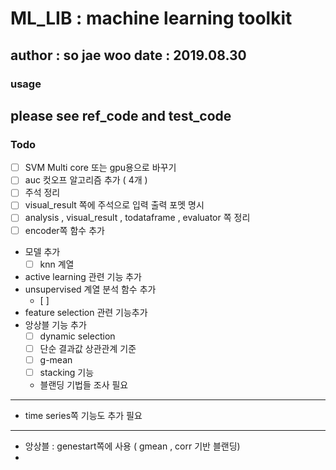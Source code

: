 # ML_LIB : machine learning toolkit 
author : so jae woo
date   : 2019.08.30
---
### usage
please see ref_code and test_code
---
### Todo
- [ ] SVM Multi core 또는 gpu용으로 바꾸기 
- [ ] auc 컷오프 알고리즘 추가 ( 4개 )
- [ ] 주석 정리 
- [ ] visual_result 쪽에 주석으로 입력 출력 포멧 명시
- [ ] analysis , visual_result , todataframe , evaluator 쪽 정리 
- [ ] encoder쪽 함수 추가 
- 모델 추가
    - [ ] knn 계열 
-  active learning 관련 기능 추가
-  unsupervised 계열 분석 함수 추가
    - [ ] 
- feature selection 관련 기능추가 
- 앙상블 기능 추가 
    - [ ] dynamic selection  
    - [ ] 단순 결과값 상관관계 기준
    - [ ] g-mean 
    - [ ] stacking 기능 
    - 블랜딩 기법들 조사 필요 

---
- time series쪽 기능도 추가 필요

---
- 앙상블 : genestart쪽에 사용 ( gmean , corr 기반 블랜딩)
- 
